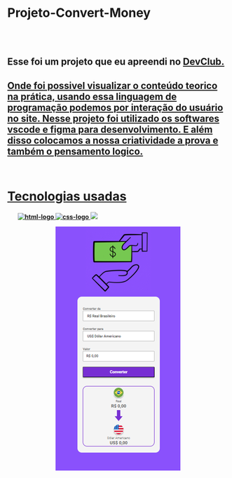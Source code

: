 <h1>Projeto-Convert-Money</h1>
<br>
<br>
<h2>Esse foi um projeto que eu apreendi no <a href="https://aulas.devclub.com.br/login"/a>DevClub.</h2> 
  <h2>Onde foi possivel visualizar o conteúdo teorico na prática, usando essa linguagem de programação podemos por interação do usuário no site.
Nesse projeto foi utilizado os softwares vscode e figma para desenvolvimento. E além disso colocamos a nossa criatividade a prova e também o pensamento logico.</h2>
<br>
<h1>Tecnologias usadas</h1>
<ul>
<b> 
  <img src="https://img.icons8.com/?size=48&id=20909&format=png" alt="html-logo"
  <br>
  <img src="https://img.icons8.com/?size=48&id=21278&format=png" alt="css-logo"
    <br>
  <img src="https://img.icons8.com/?size=48&id=PXTY4q2Sq2lG&format=png"
</b>
</ul>
<div align="center">
  <img src="https://github.com/Brunogitguimaraes/Convert-Money/blob/main/assets/Convert-money-desketop.png?raw=true" alt="image Currency converter"/>
  
</div>
